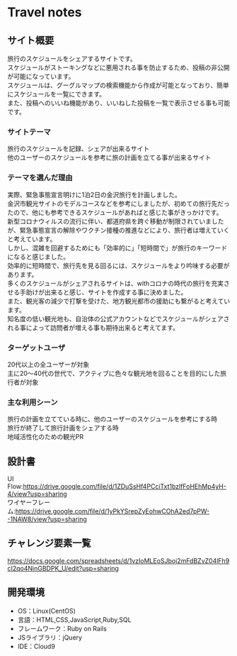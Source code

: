 # Travel notes

## サイト概要
旅行のスケジュールをシェアするサイトです。  
スケジュールがストーキングなどに悪用される事を防止するため、投稿の非公開が可能になっています。  
スケジュールは、グーグルマップの検索機能から作成が可能となっており、簡単にスケジュールを一覧にできます。  
また、投稿へのいいね機能があり、いいねした投稿を一覧で表示させる事も可能です。

### サイトテーマ
旅行のスケジュールを記録、シェアが出来るサイト  
他のユーザーのスケジュールを参考に旅の計画を立てる事が出来るサイト

### テーマを選んだ理由
実際、緊急事態宣言明けに1泊2日の金沢旅行を計画しました。  
金沢市観光サイトのモデルコースなどを参考にしましたが、初めての旅行先だったので、他にも参考できるスケジュールがあればと感じた事がきっかけです。  
新型コロナウィルスの流行に伴い、都道府県を跨ぐ移動が制限されていましたが、緊急事態宣言の解除やワクチン接種の推進などにより、旅行者は増えていくと考えています。  
しかし、混雑を回避するためにも「効率的に」「短時間で」が旅行のキーワードになると感じました。  
効率的に短時間で、旅行先を見る回るには、スケジュールをより吟味する必要があります。  
多くのスケジュールがシェアされるサイトは、withコロナの時代の旅行を充実させる手助けが出来ると感じ、サイトを作成する事に決めました。  
また、観光客の減少で打撃を受けた、地方観光都市の援助にも繋がると考えています。  
知名度の低い観光地も、自治体の公式アカウントなどでスケジュールがシェアされる事によって訪問者が増える事も期待出来ると考えてます。

### ターゲットユーザ
20代以上の全ユーザーが対象  
主に20～40代の世代で、アクティブに色々な観光地を回ることを目的にした旅行者が対象

### 主な利用シーン
旅行の計画を立てている時に、他のユーザーのスケジュールを参考にする時  
旅行が終了して旅行計画をシェアする時  
地域活性化のための観光PR

## 設計書
UI Flow:https://drive.google.com/file/d/1ZDuSsHf4PCciTxt1bzlfFoHEhMp4yH-4/view?usp=sharing  
ワイヤーフレーム:https://drive.google.com/file/d/1yPkYSrepZyEohwCOhA2ed7pPW--1NAW8/view?usp=sharing

## チャレンジ要素一覧
https://docs.google.com/spreadsheets/d/1vzIoMLEoSJboj2mFdBZvZ04lFh9cI2qo4NinGBDPK_U/edit?usp=sharing

## 開発環境
- OS：Linux(CentOS)
- 言語：HTML,CSS,JavaScript,Ruby,SQL
- フレームワーク：Ruby on Rails
- JSライブラリ：jQuery
- IDE：Cloud9

